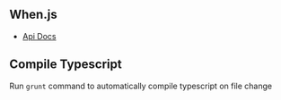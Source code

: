 When.js
-------

- [Api Docs](https://github.com/cujojs/when/blob/master/docs/api.md#when)

Compile Typescript
-------------------

Run `grunt` command to automatically compile typescript on file change

